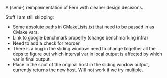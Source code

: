

A (semi-) reimplementation of Fern with cleaner design decisions.


Stuff I am still skipping: 

- Some absolute paths in CMakeLists.txt that need to be passed in as CMake vars.
- Link to google benchmark properly (change benchmarking infra)
- Need to add a check for reorder
- There is a bug in the sliding window: need to change together all the deps to 
  figure out which interval var in local output is affected by which var in final
  output.
-  Place in the spot of the original host in the sliding window output, currently 
  returns the new host. Will not work if we try multiple.